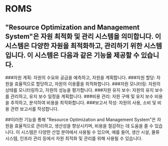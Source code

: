 # ROMS
## "Resource Optimization and Management System"은 자원 최적화 및 관리 시스템을 의미합니다. 이 시스템은 다양한 자원을 최적화하고, 관리하기 위한 시스템입니다. 이 시스템은 다음과 같은 기능을 제공할 수 있습니다.

###자원 계획: 자원의 수요와 공급을 예측하고, 자원을 계획합니다.
###자원 할당: 자원을 효율적으로 할당하고, 자원의 이용률을 최적화합니다.
###자원 모니터링: 자원의 상태를 모니터링하고, 자원의 성능을 평가합니다.
###자원 유지 보수: 자원의 유지 보수를 관리하고, 유지 보수 일정을 계획합니다.
###비용 관리: 자원 구매 및 유지 보수 비용을 추적하고, 분석하여 비용을 최적화합니다.
###보고서 작성: 자원의 사용, 소비 및 비용 관련 보고서를 작성합니다.

##이러한 기능을 통해 "Resource Optimization and Management System"은 자원을 효율적으로 관리하고, 생산성을 향상시키며, 비용을 절감하는 데 도움을 줄 수 있습니다. 이 시스템은 다양한 산업 분야에서 사용될 수 있으며, 예를 들어, 생산 시설, 물류 시스템, 인프라 관리 등에서 자원 최적화 및 관리를 위해 사용될 수 있습니다.
